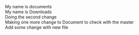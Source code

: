 <div>My name is documents</div>
<div>My name is Downloads</div>
<div>Doing the second change</div>
<div> Making one more change to Document to check with the master</div>
<div>Add some change with new file</div>